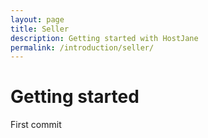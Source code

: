 ```yaml
---
layout: page
title: Seller
description: Getting started with HostJane
permalink: /introduction/seller/
---
```


# Getting started

First commit